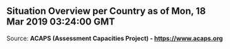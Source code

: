 ## Situation Overview per Country as of Mon, 18 Mar 2019 03:24:00 GMT

Source: **ACAPS (Assessment Capacities Project) - https://www.acaps.org**